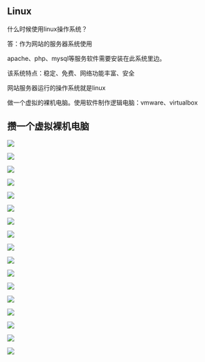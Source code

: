 ## Linux

什么时候使用linux操作系统？

答：作为网站的服务器系统使用

apache、php、mysql等服务软件需要安装在此系统里边。

该系统特点：稳定、免费、网络功能丰富、安全

网站服务器运行的操作系统就是linux


做一个虚拟的裸机电脑。使用软件制作逻辑电脑：vmware、virtualbox

## 攒一个虚拟裸机电脑

![](img/01-01.png)

![](img/01-02.png)

![](img/01-03.png)

![](img/01-04.png)

![](img/01-05.png)

![](img/01-06.png)

![](img/01-07.png)

![](img/01-08.png)

![](img/01-09.png)

![](img/01-10.png)

![](img/01-11.png)

![](img/01-12.png)

![](img/01-13.png)

![](img/01-14.png)

![](img/01-15.png)

![](img/01-16.png)

![](img/01-17.png)